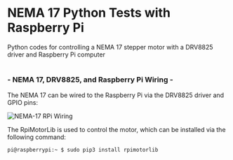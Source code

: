 # NEMA 17 Python Tests with Raspberry Pi
Python codes for controlling a NEMA 17 stepper motor with a DRV8825 driver and Raspberry Pi computer

#

### - NEMA 17, DRV8825, and Raspberry Pi Wiring - 

The NEMA 17 can be wired to the Raspberry Pi via the DRV8825 driver and GPIO pins:

![NEMA-17 RPi Wiring](https://static1.squarespace.com/static/59b037304c0dbfb092fbe894/t/600dfdf5643aa169878cacac/1611529729165/nema17_rpi_drv8825_drawing.png?format=1500w)

The RpiMotorLib is used to control the motor, which can be installed via the following command:

```bash
pi@raspberrypi:~ $ sudo pip3 install rpimotorlib
```
